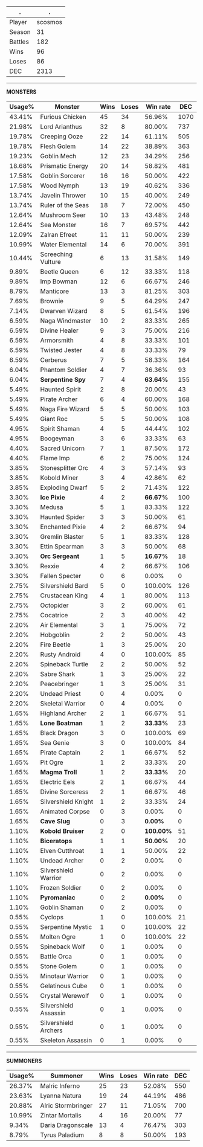 .|.
|-|-
Player|scosmos
Season|31
Battles|182
Wins|96
Loses|86
DEC|2313

---
**MONSTERS**

Usage%|Monster|Wins|Loses|Win rate|DEC|
-|-|-|-|-|-|
43.41%|Furious Chicken|45|34|56.96%|1070|
21.98%|Lord Arianthus|32|8|80.00%|737|
19.78%|Creeping Ooze|22|14|61.11%|505|
19.78%|Flesh Golem|14|22|38.89%|363|
19.23%|Goblin Mech|12|23|34.29%|256|
18.68%|Prismatic Energy|20|14|58.82%|481|
17.58%|Goblin Sorcerer|16|16|50.00%|422|
17.58%|Wood Nymph|13|19|40.62%|336|
13.74%|Javelin Thrower|10|15|40.00%|249|
13.74%|Ruler of the Seas|18|7|72.00%|450|
12.64%|Mushroom Seer|10|13|43.48%|248|
12.64%|Sea Monster|16|7|69.57%|442|
12.09%|Zalran Efreet|11|11|50.00%|239|
10.99%|Water Elemental|14|6|70.00%|391|
10.44%|Screeching Vulture|6|13|31.58%|149|
9.89%|Beetle Queen|6|12|33.33%|118|
9.89%|Imp Bowman|12|6|66.67%|246|
8.79%|Manticore|13|3|81.25%|303|
7.69%|Brownie|9|5|64.29%|247|
7.14%|Dwarven Wizard|8|5|61.54%|196|
6.59%|Naga Windmaster|10|2|83.33%|265|
6.59%|Divine Healer|9|3|75.00%|216|
6.59%|Armorsmith|4|8|33.33%|101|
6.59%|Twisted Jester|4|8|33.33%|79|
6.59%|Cerberus|7|5|58.33%|164|
6.04%|Phantom Soldier|4|7|36.36%|93|
6.04%|**Serpentine Spy**|7|4|**63.64%**|155|
5.49%|Haunted Spirit|2|8|20.00%|43|
5.49%|Pirate Archer|6|4|60.00%|168|
5.49%|Naga Fire Wizard|5|5|50.00%|103|
5.49%|Giant Roc|5|5|50.00%|108|
4.95%|Spirit Shaman|4|5|44.44%|102|
4.95%|Boogeyman|3|6|33.33%|63|
4.40%|Sacred Unicorn|7|1|87.50%|172|
4.40%|Flame Imp|6|2|75.00%|124|
3.85%|Stonesplitter Orc|4|3|57.14%|93|
3.85%|Kobold Miner|3|4|42.86%|62|
3.85%|Exploding Dwarf|5|2|71.43%|122|
3.30%|**Ice Pixie**|4|2|**66.67%**|100|
3.30%|Medusa|5|1|83.33%|122|
3.30%|Haunted Spider|3|3|50.00%|61|
3.30%|Enchanted Pixie|4|2|66.67%|94|
3.30%|Gremlin Blaster|5|1|83.33%|128|
3.30%|Ettin Spearman|3|3|50.00%|68|
3.30%|**Orc Sergeant**|1|5|**16.67%**|18|
3.30%|Rexxie|4|2|66.67%|106|
3.30%|Fallen Specter|0|6|0.00%|0|
2.75%|Silvershield Bard|5|0|100.00%|126|
2.75%|Crustacean King|4|1|80.00%|113|
2.75%|Octopider|3|2|60.00%|61|
2.75%|Cocatrice|2|3|40.00%|42|
2.20%|Air Elemental|3|1|75.00%|72|
2.20%|Hobgoblin|2|2|50.00%|43|
2.20%|Fire Beetle|1|3|25.00%|20|
2.20%|Rusty Android|4|0|100.00%|85|
2.20%|Spineback Turtle|2|2|50.00%|52|
2.20%|Sabre Shark|1|3|25.00%|22|
2.20%|Peacebringer|1|3|25.00%|31|
2.20%|Undead Priest|0|4|0.00%|0|
2.20%|Skeletal Warrior|0|4|0.00%|0|
1.65%|Highland Archer|2|1|66.67%|51|
1.65%|**Lone Boatman**|1|2|**33.33%**|23|
1.65%|Black Dragon|3|0|100.00%|69|
1.65%|Sea Genie|3|0|100.00%|84|
1.65%|Pirate Captain|2|1|66.67%|52|
1.65%|Pit Ogre|1|2|33.33%|20|
1.65%|**Magma Troll**|1|2|**33.33%**|20|
1.65%|Electric Eels|2|1|66.67%|44|
1.65%|Divine Sorceress|2|1|66.67%|46|
1.65%|Silvershield Knight|1|2|33.33%|24|
1.65%|Animated Corpse|0|3|0.00%|0|
1.65%|**Cave Slug**|0|3|**0.00%**|0|
1.10%|**Kobold Bruiser**|2|0|**100.00%**|51|
1.10%|**Biceratops**|1|1|**50.00%**|20|
1.10%|Elven Cutthroat|1|1|50.00%|22|
1.10%|Undead Archer|0|2|0.00%|0|
1.10%|Silvershield Warrior|0|2|0.00%|0|
1.10%|Frozen Soldier|0|2|0.00%|0|
1.10%|**Pyromaniac**|0|2|**0.00%**|0|
1.10%|Goblin Shaman|0|2|0.00%|0|
0.55%|Cyclops|1|0|100.00%|21|
0.55%|Serpentine Mystic|1|0|100.00%|22|
0.55%|Molten Ogre|1|0|100.00%|22|
0.55%|Spineback Wolf|0|1|0.00%|0|
0.55%|Battle Orca|0|1|0.00%|0|
0.55%|Stone Golem|0|1|0.00%|0|
0.55%|Minotaur Warrior|0|1|0.00%|0|
0.55%|Gelatinous Cube|0|1|0.00%|0|
0.55%|Crystal Werewolf|0|1|0.00%|0|
0.55%|Silvershield Assassin|0|1|0.00%|0|
0.55%|Silvershield Archers|0|1|0.00%|0|
0.55%|Skeleton Assassin|0|1|0.00%|0|

---
**SUMMONERS**

Usage%|Summoner|Wins|Loses|Win rate|DEC|
-|-|-|-|-|-|
26.37%|Malric Inferno|25|23|52.08%|550|
23.63%|Lyanna Natura|19|24|44.19%|486|
20.88%|Alric Stormbringer|27|11|71.05%|700|
10.99%|Zintar Mortalis|4|16|20.00%|77|
9.34%|Daria Dragonscale|13|4|76.47%|303|
8.79%|Tyrus Paladium|8|8|50.00%|193|
